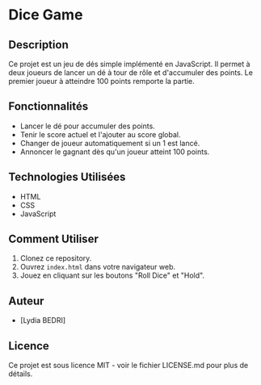 # Dice Game

## Description

Ce projet est un jeu de dés simple implémenté en JavaScript. Il permet à deux joueurs de lancer un dé à tour de rôle et d'accumuler des points. Le premier joueur à atteindre 100 points remporte la partie.

## Fonctionnalités

- Lancer le dé pour accumuler des points.
- Tenir le score actuel et l'ajouter au score global.
- Changer de joueur automatiquement si un 1 est lancé.
- Annoncer le gagnant dès qu'un joueur atteint 100 points.

## Technologies Utilisées

- HTML
- CSS
- JavaScript

## Comment Utiliser

1. Clonez ce repository.
2. Ouvrez `index.html` dans votre navigateur web.
3. Jouez en cliquant sur les boutons "Roll Dice" et "Hold".

## Auteur

- [Lydia BEDRI]

## Licence

Ce projet est sous licence MIT - voir le fichier LICENSE.md pour plus de détails.
